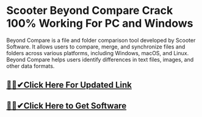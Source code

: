 # Scooter Beyond Compare Crack 100% Working For PC and Windows




Beyond Compare is a file and folder comparison tool developed by Scooter Software. It allows users to compare, merge, and synchronize files and folders across various platforms, including Windows, macOS, and Linux. Beyond Compare helps users identify differences in text files, images, and other data formats. 




## [🎉🚀✔Click Here For Updated Link](https://alitech.click/dl/)
 
 
## [🎉🚀✔Click Here to Get Software](https://alitech.click/dl/)
